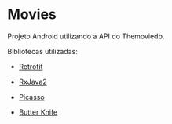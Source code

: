 # Movies
Projeto Android utilizando a API do Themoviedb.

Bibliotecas utilizadas:

* [Retrofit](http://square.github.io/retrofit/)

* [RxJava2](https://github.com/ReactiveX/RxJava)

* [Picasso](https://square.github.io/picasso/)

* [Butter Knife](https://jakewharton.github.io/butterknife/)
